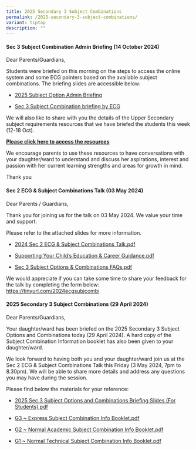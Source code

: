 ```yaml
---
title: 2025 Secondary 3 Subject Combinations
permalink: /2025-secondary-3-subject-combinations/
variant: tiptap
description: ""
---
```

<h4>Sec 3 Subject Combination Admin Briefing (14 October 2024)</h4>
<p>Dear Parents/Guardians,</p>
<p>Students were briefed on this morning on the steps to access the online
system and some ECG pointers based on the available subject combinations.
The briefing slides are accessible below:</p>
<ul data-tight="true" class="tight">
<li>
<p><a href="/files/2025_Sec_3_Subject_Option_Combination_briefing__14_Oct_24_.pdf" rel="noopener noreferrer nofollow" target="_blank">2025 Subject Option Admin Briefing</a>
</p>
</li>
<li>
<p><a href="/files/Sec_3_subject_combi_briefing_by_ECGC__14_Oct_24_.pdf" rel="noopener noreferrer nofollow" target="_blank">Sec 3 Subject Combination briefing by ECG</a>
</p>
</li>
</ul>
<p>We will also like to share with you the details of the Upper Secondary
subject requirements resources that we have briefed the students this week
(12-18 Oct).</p>
<p><strong><a href="https://drive.google.com/drive/folders/1uMU-zcTigaLOP247r7X3Ia8z72SGUcca?usp=drive_link" rel="noopener nofollow" target="_blank">Please click here to access the resources</a></strong>
</p>
<p>We encourage parents to use these resources to have conversations with
your daughter/ward to understand and discuss her aspirations, interest
and passion with her current learning strengths and areas for growth in
mind.</p>
<p>Thank you</p>
<h4>Sec 2 ECG &amp; Subject Combinations Talk (03 May 2024)</h4>
<p>Dear Parents / Guardians,</p>
<p>Thank you for joining us for the talk on 03 May 2024. We value your time
and support.</p>
<p>Please refer to the attached slides for more information.</p>
<ul data-tight="true" class="tight">
<li>
<p><a href="/files/2024_Sec_2_ECG___Subject_Combinations_Talk.pdf" rel="noopener noreferrer nofollow" target="_blank">2024 Sec 2 ECG &amp; Subject Combinations Talk.pdf</a>
</p>
</li>
<li>
<p><a href="/files/Supporting_Your_Child_s_Education___Career_Guidance.pdf" rel="noopener noreferrer nofollow" target="_blank">Supporting Your Child’s Education &amp; Career Guidance.pdf</a>
</p>
</li>
<li>
<p><a href="/files/Sec_3_Subject_Options___Combinations_FAQs__7_May_2024_.pdf" rel="noopener noreferrer nofollow" target="_blank">Sec 3 Subject Options &amp; Combinations FAQs.pdf</a>
</p>
</li>
</ul>
<p>We would appreciate if you&nbsp;can take some time to share your feedback
for the&nbsp;talk by completing the form below:&nbsp;
<br><a href="https://tinyurl.com/2024ecgsubjcombi" rel="noopener noreferrer nofollow" target="_blank">https://tinyurl.com/2024ecgsubjcombi</a>&nbsp;</p>
<h4>2025 Secondary 3 Subject Combinations (29 April 2024)</h4>
<p>Dear Parents/Guardians,</p>
<p>Your daughter/ward has been briefed on the 2025&nbsp;Secondary 3 Subject
Options and Combinations today (29 April 2024). A hard copy of the Subject
Combination Information booklet has also been given to your daughter/ward.&nbsp;</p>
<p>We look forward to having both you and your daughter/ward join us at the
Sec 2 ECG &amp; Subject Combinations Talk this Friday (3 May 2024, 7pm
to 8.30pm). We will be able to share more details and address any questions
you may have during the session.</p>
<p>Please find below the materials for your reference:</p>
<ul data-tight="true" class="tight">
<li>
<p><a href="/files/2025_Sec_3_Subject_Options_and_Combinations_Briefing_Slides__For_Students_.pdf" rel="noopener noreferrer nofollow" target="_blank">2025 Sec 3 Subject Options and Combinations Briefing Slides (For Students).pdf</a>
</p>
</li>
<li>
<p><a href="/files/G3___Express_Subject_Combination_Info_Booklet.pdf" rel="noopener noreferrer nofollow" target="_blank">G3 ~ Express Subject Combination Info Booklet.pdf</a>
</p>
</li>
<li>
<p><a href="/files/G2___Normal_Academic_Subject_Combination_Info_Booklet.pdf" rel="noopener noreferrer nofollow" target="_blank">G2 ~ Normal Academic Subject Combination Info Booklet.pdf</a>
</p>
</li>
<li>
<p><a href="/files/G1___Normal_Technical_Subject_Combination_Info_Booklet.pdf" rel="noopener noreferrer nofollow" target="_blank">G1 ~ Normal Technical Subject Combination Info Booklet.pdf</a>
</p>
</li>
</ul>
<p></p>
